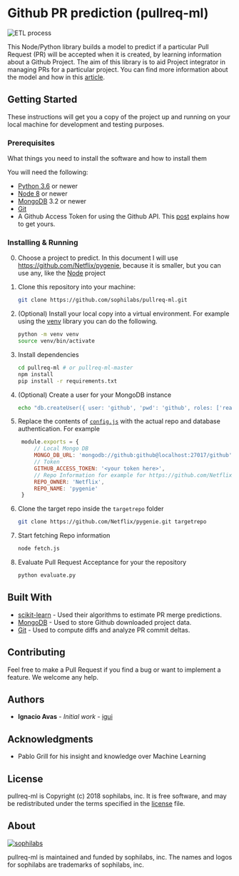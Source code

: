 # Github PR prediction (pullreq-ml)

![ETL process](https://d2wlcd8my7k9h4.cloudfront.net/media/images/575815bd-fb2d-4886-9c0f-90d1b07a9683.png)

This Node/Python library builds a model to predict if a particular Pull Request (PR) will be accepted when it is created, by learning information about a Github Project. The aim of this library is to aid Project integrator in managing PRs for a particular project. You can find more information about the model and how in this [article](https://sophilabs.co/blog/pr-prediction-machine-learning).

## Getting Started

These instructions will get you a copy of the project up and running on your local machine for development and testing purposes.

### Prerequisites

What things you need to install the software and how to install them

You will need the following:
* [Python 3.6](https://www.python.org/downloads/) or newer
* [Node 8](https://nodejs.org/en/download/) or newer
* [MongoDB](https://www.mongodb.com/download-center) 3.2 or newer
* [Git](https://git-scm.com/downloads)
* A Github Access Token for using the Github API. This [post](https://github.com/blog/1509-personal-api-tokens) explains how to get yours.

### Installing & Running

0. Choose a project to predict. In this document I will use https://github.com/Netflix/pygenie, because it is smaller, but you can use any, like the [Node](https://github.com/nodejs/node/) project
1. Clone this repository into your machine:

    ```bash
    git clone https://github.com/sophilabs/pullreq-ml.git
    ```
2. (Optional) Install your local copy into a virtual environment. For example using the [venv](https://docs.python.org/3/library/venv.html) library you can do the following.
   ```bash
   python -m venv venv
   source venv/bin/activate
   ```
3. Install dependencies
   ```bash
   cd pullreq-ml # or pullreq-ml-master
   npm install
   pip install -r requirements.txt
   ```
4. (Optional) Create a user for your MongoDB instance
   ```bash
   echo "db.createUser({ user: 'github', 'pwd': 'github', roles: ['readWrite'] })" | mongo github
   ```
5. Replace the contents of [`config.js`](config.js) with the actual repo and database authentication. For example
   ```javascript
    module.exports = {
        // Local Mongo DB
        MONGO_DB_URL: 'mongodb://github:github@localhost:27017/github',
        // Token
        GITHUB_ACCESS_TOKEN: '<your token here>',
        // Repo Information for example for https://github.com/Netflix/pygenie you should put
        REPO_OWNER: 'Netflix',
        REPO_NAME: 'pygenie'
    }
   ```
5. Clone the target repo inside the `targetrepo` folder
   ```bash
   git clone https://github.com/Netflix/pygenie.git targetrepo
   ```
6. Start fetching Repo information
   ```bash
   node fetch.js
   ```
7. Evaluate Pull Request Acceptance for your the repository
   ```bash
   python evaluate.py
   ```



## Built With

* [scikit-learn](http://scikit-learn.org/) - Used their algorithms to estimate PR merge predictions.
* [MongoDB](https://api.mongodb.com/python/current/) - Used to store Github downloaded project data.
* [Git](https://git-scm.com/) - Used to compute diffs and analyze PR commit deltas.

## Contributing

Feel free to make a Pull Request if you find a bug or want to implement a feature. We welcome any help.

## Authors

* **Ignacio Avas** - *Initial work* - [igui](https://github.com/igui)

## Acknowledgments

* Pablo Grill for his insight and knowledge over Machine Learning

## License

pullreq-ml is Copyright (c) 2018 sophilabs, inc. It is free software, and may be
redistributed under the terms specified in the [license](LICENSE) file.

## About

[![sophilabs][sophilabs-image]][sophilabs-url]

pullreq-ml is maintained and funded by sophilabs, inc. The names and logos for
sophilabs are trademarks of sophilabs, inc.

[sophilabs-image]: https://s3.amazonaws.com/sophilabs-assets/logo/logo_300x66.gif
[sophilabs-url]: https://sophilabs.co